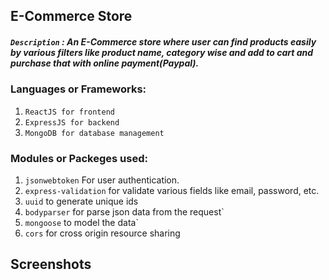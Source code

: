 ## E-Commerce Store

##### `Description` : An E-Commerce store where user can find products easily by various filters like product name, category wise and add to cart and purchase that with online payment(Paypal).

### Languages or Frameworks:
1. `ReactJS for frontend`
2. `ExpressJS for backend`
3. `MongoDB for database management`

### Modules or Packeges used:
1. `jsonwebtoken` For user authentication.
2. `express-validation` for validate various fields like email, password, etc.
3. `uuid` to generate unique ids
4. `bodyparser` for parse json data from the request`
5. `mongoose` to model the data`
6. `cors` for cross origin resource sharing

## Screenshots

